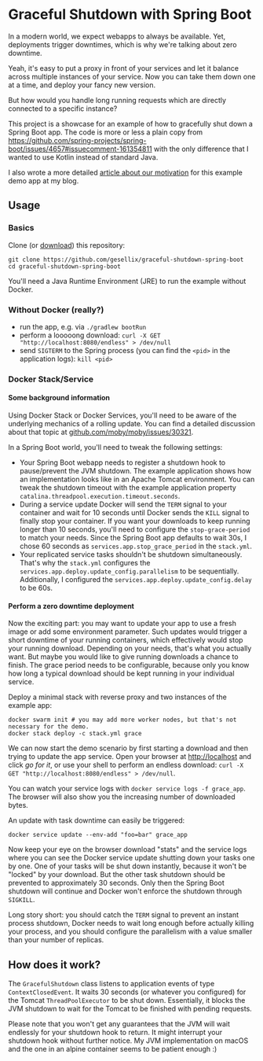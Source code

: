 # Graceful Shutdown with Spring Boot

In a modern world, we expect webapps to always be available.
Yet, deployments trigger downtimes, which is why we're talking about zero downtime.

Yeah, it's easy to put a proxy in front of your services and let it balance across multiple instances of your service.
Now you can take them down one at a time, and deploy your fancy new version.

But how would you handle long running requests which are directly connected to a specific instance?

This project is a showcase for an example of how to gracefully shut down a Spring Boot app.
The code is more or less a plain copy from https://github.com/spring-projects/spring-boot/issues/4657#issuecomment-161354811
with the only difference that I wanted to use Kotlin instead of standard Java.

I also wrote a more detailed [article about our motivation](https://www.gesellix.net/zero-downtime-deployment-with-docker-stack-and-spring-boot/) for this example demo app at my blog.

## Usage

### Basics

Clone (or [download](https://github.com/gesellix/graceful-shutdown-spring-boot/archive/master.zip)) this repository:

    git clone https://github.com/gesellix/graceful-shutdown-spring-boot
    cd graceful-shutdown-spring-boot

You'll need a Java Runtime Environment (JRE) to run the example without Docker.

### Without Docker (really?)

- run the app, e.g. via `./gradlew bootRun`
- perform a looooong download: `curl -X GET "http://localhost:8080/endless" > /dev/null`
- send `SIGTERM` to the Spring process (you can find the `<pid>` in the application logs): `kill <pid>`

### Docker Stack/Service

#### Some background information

Using Docker Stack or Docker Services, you'll need to be aware of the underlying mechanics of a rolling update.
 You can find a detailed discussion about that topic at [github.com/moby/moby/issues/30321](https://github.com/moby/moby/issues/30321).

In a Spring Boot world, you'll need to tweak the following settings:
 
- Your Spring Boot webapp needs to register a shutdown hook to pause/prevent the JVM shutdown.
  The example application shows how an implementation looks like in an Apache Tomcat environment.
  You can tweak the shutdown timeout with the example application property `catalina.threadpool.execution.timeout.seconds`.
- During a service update Docker will send the `TERM` signal to your container and wait for 10 seconds
  until Docker sends the `KILL` signal to finally stop your container. If you want your downloads to keep
  running longer than 10 seconds, you'll need to configure the `stop-grace-period` to match your needs.
  Since the Spring Boot app defaults to wait 30s, I chose 60 seconds as `services.app.stop_grace_period` in the `stack.yml`.
- Your replicated service tasks shouldn't be shutdown simultaneously. That's why the `stack.yml`
  configures the `services.app.deploy.update_config.parallelism` to be sequentially. Additionally,
  I configured the `services.app.deploy.update_config.delay` to be 60s.

#### Perform a zero downtime deployment

Now the exciting part: you may want to update your app to use a fresh image or add some environment parameter.
 Such updates would trigger a short downtime of your running containers, which effectively would stop your
 running download. Depending on your needs, that's what you actually want. But maybe you would like to
 give running downloads a chance to finish. The grace period needs to be configurable, because only you
 know how long a typical download should be kept running in your individual service.

Deploy a minimal stack with reverse proxy and two instances of the example app:

    docker swarm init # you may add more worker nodes, but that's not necessary for the demo.
    docker stack deploy -c stack.yml grace

We can now start the demo scenario by first starting a download and then trying to update the app service.
 Open your browser at [http://localhost](http://localhost/) and click _go for it_, or
 use your shell to perform an endless download: `curl -X GET "http://localhost:8080/endless" > /dev/null`.

You can watch your service logs with `docker service logs -f grace_app`. The browser will also show
 you the increasing number of downloaded bytes.

An update with task downtime can easily be triggered:

    docker service update --env-add "foo=bar" grace_app

Now keep your eye on the browser download "stats" and the service logs where you can see the Docker service
 update shutting down your tasks one by one. One of your tasks will be shut down instantly, because it won't be
 "locked" by your download. But the other task shutdown should be prevented to approximately 30 seconds.
 Only then the Spring Boot shutdown will continue and Docker won't enforce the shutdown through `SIGKILL`. 

Long story short: you should catch the `TERM` signal to prevent an instant process shutdown, Docker needs
 to wait long enough before actually killing your process, and you should configure the parallelism
 with a value smaller than your number of replicas.

## How does it work?

The `GracefulShutdown` class listens to application events of type `ContextClosedEvent`. It waits 30 seconds
 (or whatever you configured) for the Tomcat `ThreadPoolExecutor` to be shut down. Essentially,
 it blocks the JVM shutdown to wait for the Tomcat to be finished with pending requests.

Please note that you won't get any guarantees that the JVM will wait endlessly for your shutdown hook to return.
It might interrupt your shutdown hook without further notice. My JVM implementation on macOS and the one in an alpine
container seems to be patient enough :)
